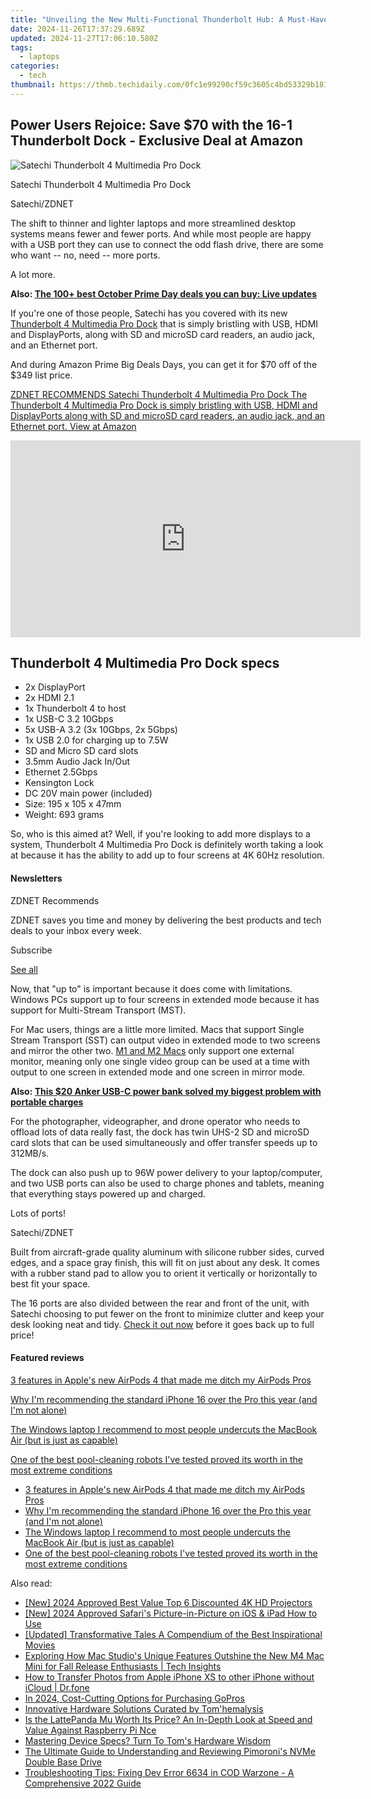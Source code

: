 ```yaml
---
title: "Unveiling the New Multi-Functional Thunderbolt Hub: A Must-Have Accessory with an Exclusive Battery Backup for Windows PCs"
date: 2024-11-26T17:37:29.689Z
updated: 2024-11-27T17:06:10.580Z
tags:
  - laptops
categories:
  - tech
thumbnail: https://thmb.techidaily.com/0fc1e99290cf59c3605c4bd53329b181e70c2492cf43dd61e625fadd84b42143.jpg
---
```


## Power Users Rejoice: Save $70 with the 16-1 Thunderbolt Dock - Exclusive Deal at Amazon

![Satechi Thunderbolt 4 Multimedia Pro Dock](https://www.zdnet.com/a/img/resize/48ce3cc661cd9be5258904f002d068150f7cd5a3/2023/06/30/944ced1b-c465-4d91-aba6-0d0a44d211ce/untitled-1-recovered.jpg?auto=webp&width=1280)

Satechi Thunderbolt 4 Multimedia Pro Dock

Satechi/ZDNET

The shift to thinner and lighter laptops and more streamlined desktop systems means fewer and fewer ports. And while most people are happy with a USB port they can use to connect the odd flash drive, there are some who want -- no, need -- more ports.

A lot more. 

**Also: [The 100+ best October Prime Day deals you can buy: Live updates](https://www.zdnet.com/article/best-october-prime-day-deals-2023/)**

If you're one of those people, Satechi has you covered with its new [Thunderbolt 4 Multimedia Pro Dock](https://buy.geni.us/Proxy.ashx?TSID=368250&GR%5FURL=https%3A%2F%2Fwww.amazon.com%2FSatechi-Thunderbolt-Dock-Multiport-Ports%2Fdp%2FB0C4QQVX37%3Ftag%3Dzd-buy-button-20%26ascsubtag%3D%5F%5FCOM%5FCLICK%5FID%5F%5F%7C1cedc081-628b-405f-9075-086334b439f5%7Cdtp&dtb=1) that is simply bristling with USB, HDMI and DisplayPorts, along with SD and microSD card readers, an audio jack, and an Ethernet port. 

And during Amazon Prime Big Deals Days, you can get it for $70 off of the $349 list price. 

[ZDNET RECOMMENDS Satechi Thunderbolt 4 Multimedia Pro Dock The Thunderbolt 4 Multimedia Pro Dock is simply bristling with USB, HDMI and DisplayPorts along with SD and microSD card readers, an audio jack, and an Ethernet port. View at Amazon](https://buy.geni.us/Proxy.ashx?TSID=368250&GR%5FURL=https%3A%2F%2Fwww.amazon.com%2FSatechi-Thunderbolt-Dock-Multiport-Ports%2Fdp%2FB0C4QQVX37%3Ftag%3Dzd-buy-button-20%26ascsubtag%3D%5F%5FCOM%5FCLICK%5FID%5F%5F%7C1cedc081-628b-405f-9075-086334b439f5%7Cdtp&dtb=1)

<!-- affiliate ads begin -->
<iframe width="560" height="315" src="https://www.youtube.com/embed/uV3vm805eX0?si=YSPcsFxBcJmoxLsU&autoplay=1" title="YouTube video player" frameborder="0" allow="accelerometer; autoplay; clipboard-write; encrypted-media; gyroscope; picture-in-picture; web-share" referrerpolicy="strict-origin-when-cross-origin" allowfullscreen></iframe>
<!-- affiliate ads end -->

## Thunderbolt 4 Multimedia Pro Dock specs

* 2x DisplayPort
* 2x HDMI 2.1
* 1x Thunderbolt 4 to host
* 1x USB-C 3.2 10Gbps
* 5x USB-A 3.2 (3x 10Gbps, 2x 5Gbps)
* 1x USB 2.0 for charging up to 7.5W
* SD and Micro SD card slots
* 3.5mm Audio Jack In/Out
* Ethernet 2.5Gbps
* Kensington Lock
* DC 20V main power (included)
* Size: 195 x 105 x 47mm
* Weight: 693 grams

So, who is this aimed at? Well, if you're looking to add more displays to a system, Thunderbolt 4 Multimedia Pro Dock is definitely worth taking a look at because it has the ability to add up to four screens at 4K 60Hz resolution.

#### Newsletters

ZDNET Recommends

ZDNET saves you time and money by delivering the best products and tech deals to your inbox every week.

 Subscribe

[See all](https://www.zdnet.com/newsletters/)

Now, that "up to" is important because it does come with limitations. Windows PCs support up to four screens in extended mode because it has support for Multi-Stream Transport (MST). 

For Mac users, things are a little more limited. Macs that support Single Stream Transport (SST) can output video in extended mode to two screens and mirror the other two. [M1 and M2 Macs](https://www.zdnet.com/article/best-mac/) only support one external monitor, meaning only one single video group can be used at a time with output to one screen in extended mode and one screen in mirror mode. 

**Also: [This $20 Anker USB-C power bank solved my biggest problem with portable charges](https://www.zdnet.com/article/this-20-anker-usb-c-power-bank-solved-my-biggest-problem-with-portable-charges/)**

For the photographer, videographer, and drone operator who needs to offload lots of data really fast, the dock has twin UHS-2 SD and microSD card slots that can be used simultaneously and offer transfer speeds up to 312MB/s.

The dock can also push up to 96W power delivery to your laptop/computer, and two USB ports can also be used to charge phones and tablets, meaning that everything stays powered up and charged.

Lots of ports!

Satechi/ZDNET

Built from aircraft-grade quality aluminum with silicone rubber sides, curved edges, and a space gray finish, this will fit on just about any desk. It comes with a rubber stand pad to allow you to orient it vertically or horizontally to best fit your space. 

The 16 ports are also divided between the rear and front of the unit, with Satechi choosing to put fewer on the front to minimize clutter and keep your desk looking neat and tidy. [Check it out now](https://buy.geni.us/Proxy.ashx?TSID=368250&GR%5FURL=https%3A%2F%2Fwww.amazon.com%2FSatechi-Thunderbolt-Dock-Multiport-Ports%2Fdp%2FB0C4QQVX37%3Ftag%3Dzd-buy-button-20%26ascsubtag%3D%5F%5FCOM%5FCLICK%5FID%5F%5F%7C1cedc081-628b-405f-9075-086334b439f5%7Cdtp&dtb=1) before it goes back up to full price! 

#### Featured reviews

[3 features in Apple's new AirPods 4 that made me ditch my AirPods Pros](https://www.zdnet.com/article/3-features-in-apples-new-airpods-4-that-made-me-ditch-my-airpods-pros/ "3 features in Apple's new AirPods 4 that made me ditch my AirPods Pros")

[Why I'm recommending the standard iPhone 16 over the Pro this year (and I'm not alone)](https://www.zdnet.com/article/why-im-recommending-the-standard-iphone-16-over-the-pro-this-year-and-im-not-alone/ "Why I'm recommending the standard iPhone 16 over the Pro this year (and I'm not alone)")

[The Windows laptop I recommend to most people undercuts the MacBook Air (but is just as capable)](https://www.zdnet.com/article/the-windows-laptop-i-recommend-to-most-people-undercuts-the-macbook-air-but-is-just-as-capable/ "The Windows laptop I recommend to most people undercuts the MacBook Air (but is just as capable)")

[One of the best pool-cleaning robots I've tested proved its worth in the most extreme conditions](https://www.zdnet.com/article/one-of-the-best-pool-cleaning-robots-ive-tested-proved-its-worth-in-the-most-extreme-conditions/ "One of the best pool-cleaning robots I've tested proved its worth in the most extreme conditions")

* [3 features in Apple's new AirPods 4 that made me ditch my AirPods Pros](https://www.zdnet.com/article/3-features-in-apples-new-airpods-4-that-made-me-ditch-my-airpods-pros/ "3 features in Apple's new AirPods 4 that made me ditch my AirPods Pros")
* [Why I'm recommending the standard iPhone 16 over the Pro this year (and I'm not alone)](https://www.zdnet.com/article/why-im-recommending-the-standard-iphone-16-over-the-pro-this-year-and-im-not-alone/ "Why I'm recommending the standard iPhone 16 over the Pro this year (and I'm not alone)")
* [The Windows laptop I recommend to most people undercuts the MacBook Air (but is just as capable)](https://www.zdnet.com/article/the-windows-laptop-i-recommend-to-most-people-undercuts-the-macbook-air-but-is-just-as-capable/ "The Windows laptop I recommend to most people undercuts the MacBook Air (but is just as capable)")
* [One of the best pool-cleaning robots I've tested proved its worth in the most extreme conditions](https://www.zdnet.com/article/one-of-the-best-pool-cleaning-robots-ive-tested-proved-its-worth-in-the-most-extreme-conditions/ "One of the best pool-cleaning robots I've tested proved its worth in the most extreme conditions")

<ins class="adsbygoogle"
     style="display:block"
     data-ad-format="autorelaxed"
     data-ad-client="ca-pub-7571918770474297"
     data-ad-slot="1223367746"></ins>

<ins class="adsbygoogle"
     style="display:block"
     data-ad-client="ca-pub-7571918770474297"
     data-ad-slot="8358498916"
     data-ad-format="auto"
     data-full-width-responsive="true"></ins>

<span class="atpl-alsoreadstyle">Also read:</span>
<div><ul>
<li><a href="https://fox-info.techidaily.com/new-2024-approved-best-value-top-6-discounted-4k-hd-projectors/"><u>[New] 2024 Approved Best Value Top 6 Discounted 4K HD Projectors</u></a></li>
<li><a href="https://article-posts.techidaily.com/new-2024-approved-safaris-picture-in-picture-on-ios-and-ipad-how-to-use/"><u>[New] 2024 Approved Safari's Picture-in-Picture on iOS & iPad How to Use</u></a></li>
<li><a href="https://some-skills.techidaily.com/updated-transformative-tales-a-compendium-of-the-best-inspirational-movies/"><u>[Updated] Transformative Tales A Compendium of the Best Inspirational Movies</u></a></li>
<li><a href="https://tech-savvy.techidaily.com/exploring-how-mac-studios-unique-features-outshine-the-new-m4-mac-mini-for-fall-release-enthusiasts-tech-insights/"><u>Exploring How Mac Studio's Unique Features Outshine the New M4 Mac Mini for Fall Release Enthusiasts | Tech Insights</u></a></li>
<li><a href="https://iphone-transfer.techidaily.com/how-to-transfer-photos-from-apple-iphone-xs-to-other-iphone-without-icloud-drfone-by-drfone-transfer-from-ios/"><u>How to Transfer Photos from Apple iPhone XS to other iPhone without iCloud | Dr.fone</u></a></li>
<li><a href="https://extra-hints.techidaily.com/in-2024-cost-cutting-options-for-purchasing-gopros/"><u>In 2024, Cost-Cutting Options for Purchasing GoPros</u></a></li>
<li><a href="https://hardware-reviews.techidaily.com/innovative-hardware-solutions-curated-by-tomhemalysis/"><u>Innovative Hardware Solutions Curated by Tom'hemalysis</u></a></li>
<li><a href="https://hardware-reviews.techidaily.com/is-the-lattepanda-mu-worth-its-price-an-in-depth-look-at-speed-and-value-against-raspberry-pi-nce/"><u>Is the LattePanda Mu Worth Its Price? An In-Depth Look at Speed and Value Against Raspberry Pi Nce</u></a></li>
<li><a href="https://hardware-reviews.techidaily.com/mastering-device-specs-turn-to-toms-hardware-wisdom/"><u>Mastering Device Specs? Turn To Tom's Hardware Wisdom</u></a></li>
<li><a href="https://hardware-reviews.techidaily.com/the-ultimate-guide-to-understanding-and-reviewing-pimoronis-nvme-double-base-drive/"><u>The Ultimate Guide to Understanding and Reviewing Pimoroni's NVMe Double Base Drive</u></a></li>
<li><a href="https://win-able.techidaily.com/troubleshooting-tips-fixing-dev-error-6634-in-cod-warzone-a-comprehensive-2022-guide/"><u>Troubleshooting Tips: Fixing Dev Error 6634 in COD Warzone - A Comprehensive 2022 Guide</u></a></li>
</ul></div>

